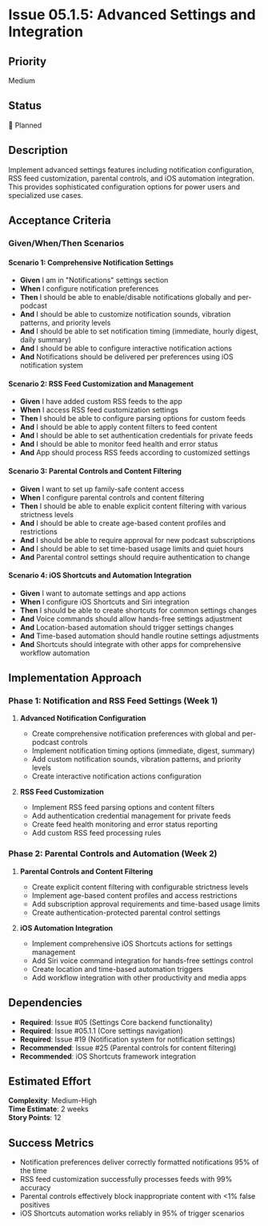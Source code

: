 # Issue 05.1.5: Advanced Settings and Integration

## Priority
Medium

## Status
🔄 Planned

## Description
Implement advanced settings features including notification configuration, RSS feed customization, parental controls, and iOS automation integration. This provides sophisticated configuration options for power users and specialized use cases.

## Acceptance Criteria

### Given/When/Then Scenarios

#### Scenario 1: Comprehensive Notification Settings
- **Given** I am in "Notifications" settings section
- **When** I configure notification preferences
- **Then** I should be able to enable/disable notifications globally and per-podcast
- **And** I should be able to customize notification sounds, vibration patterns, and priority levels
- **And** I should be able to set notification timing (immediate, hourly digest, daily summary)
- **And** I should be able to configure interactive notification actions
- **And** Notifications should be delivered per preferences using iOS notification system

#### Scenario 2: RSS Feed Customization and Management
- **Given** I have added custom RSS feeds to the app
- **When** I access RSS feed customization settings
- **Then** I should be able to configure parsing options for custom feeds
- **And** I should be able to apply content filters to feed content
- **And** I should be able to set authentication credentials for private feeds
- **And** I should be able to monitor feed health and error status
- **And** App should process RSS feeds according to customized settings

#### Scenario 3: Parental Controls and Content Filtering
- **Given** I want to set up family-safe content access
- **When** I configure parental controls and content filtering
- **Then** I should be able to enable explicit content filtering with various strictness levels
- **And** I should be able to create age-based content profiles and restrictions
- **And** I should be able to require approval for new podcast subscriptions
- **And** I should be able to set time-based usage limits and quiet hours
- **And** Parental control settings should require authentication to change

#### Scenario 4: iOS Shortcuts and Automation Integration
- **Given** I want to automate settings and app actions
- **When** I configure iOS Shortcuts and Siri integration
- **Then** I should be able to create shortcuts for common settings changes
- **And** Voice commands should allow hands-free settings adjustment
- **And** Location-based automation should trigger settings changes
- **And** Time-based automation should handle routine settings adjustments
- **And** Shortcuts should integrate with other apps for comprehensive workflow automation

## Implementation Approach

### Phase 1: Notification and RSS Feed Settings (Week 1)
1. **Advanced Notification Configuration**
   - Create comprehensive notification preferences with global and per-podcast controls
   - Implement notification timing options (immediate, digest, summary)
   - Add custom notification sounds, vibration patterns, and priority levels
   - Create interactive notification actions configuration

2. **RSS Feed Customization**
   - Implement RSS feed parsing options and content filters
   - Add authentication credential management for private feeds
   - Create feed health monitoring and error status reporting
   - Add custom RSS feed processing rules

### Phase 2: Parental Controls and Automation (Week 2)
1. **Parental Controls and Content Filtering**
   - Create explicit content filtering with configurable strictness levels
   - Implement age-based content profiles and access restrictions
   - Add subscription approval requirements and time-based usage limits
   - Create authentication-protected parental control settings

2. **iOS Automation Integration**
   - Implement comprehensive iOS Shortcuts actions for settings management
   - Add Siri voice command integration for hands-free settings control
   - Create location and time-based automation triggers
   - Add workflow integration with other productivity and media apps

## Dependencies
- **Required**: Issue #05 (Settings Core backend functionality)
- **Required**: Issue #05.1.1 (Core settings navigation)
- **Required**: Issue #19 (Notification system for notification settings)
- **Recommended**: Issue #25 (Parental controls for content filtering)
- **Recommended**: iOS Shortcuts framework integration

## Estimated Effort
**Complexity**: Medium-High  
**Time Estimate**: 2 weeks  
**Story Points**: 12

## Success Metrics
- Notification preferences deliver correctly formatted notifications 95% of the time
- RSS feed customization successfully processes feeds with 99% accuracy
- Parental controls effectively block inappropriate content with <1% false positives
- iOS Shortcuts automation works reliably in 95% of trigger scenarios